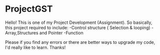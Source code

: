 # ProjectGST
Hello!
This is one of my Project Development (Assignment).
So basically, this project required to include: 
-Control structure ( Selection & looping) 
-Array,Structures and Pointer
-Function 

Please if you find any errors or there are better ways to upgrade my code, I'd really like to learn.
Thanks!
